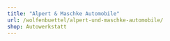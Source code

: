 ```yaml
---
title: "Alpert & Maschke Automobile"
url: /wolfenbuettel/alpert-und-maschke-automobile/
shop: Autowerkstatt
---
```

